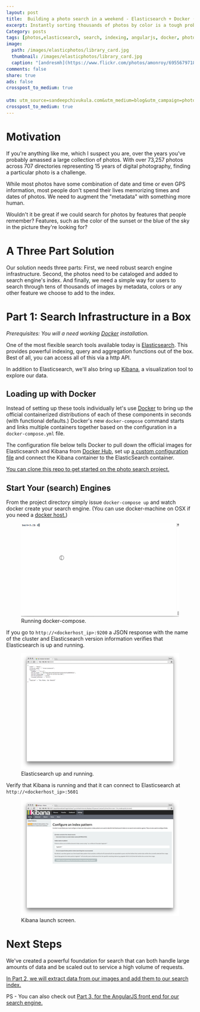 ```yaml
---
layout: post
title:  Building a photo search in a weekend - Elasticsearch + Docker (Part 1)
excerpt: Instantly sorting thousands of photos by color is a tough problem. Elasticsearch, Docker, and AngularJS makes it easy.
Category: posts
tags: [photos,elasticsearch, search, indexing, angularjs, docker, photo search]
image:
  path: /images/elasticphotos/library_card.jpg
  thumbnail: /images/elasticphotos/library_card.jpg
  caption: "[andresmh](https://www.flickr.com/photos/amonroy/6955679718/)"
comments: false
share: true
ads: false
crosspost_to_medium: true

utm: utm_source=sandeepchivukula.com&utm_medium=blog&utm_campaign=photosearch
crosspost_to_medium: true
---
```


# Motivation

If you're anything like me, which I suspect you are, over the years you've probably amassed a large collection of photos. With over 73,257 photos across 707 directories representing 15 years of digital photography, finding a particular photo is a challenge.

While most photos have some combination of date and time or even GPS information, most people don't spend their lives memorizing times and dates of photos. We need to augment the "metadata" with something more human.

Wouldn't it be great if we could search for photos by features that people remember? Features, such as the color of the sunset or the blue of the sky in the picture they're looking for?


# A Three Part Solution

Our solution needs three parts: First, we need robust search engine infrastructure. Second, the photos need to be cataloged and added to search engine's index. And finally, we need a simple way for users to search through tens of thousands of images by metadata, colors or any other feature we choose to add to the index.

# Part 1: Search Infrastructure in a Box

_Prerequisites: You will a need working [Docker](http://www.docker.com/?{{page.utm}}) installation._

One of the most flexible search tools available today is [Elasticsearch](https://www.elastic.co/products/elasticsearch/?{{page.utm}}). This provides powerful indexing, query and aggregation functions out of the box. Best of all, you can access all of this via a http API.

In addition to Elasticsearch, we'll also bring up [Kibana](https://www.elastic.co/products/kibana/?{{page.utm}}), a visualization tool to explore our data.

## Loading up with Docker

Instead of setting up these tools individually let's use [Docker](http://www.docker.com/?{{page.utm}}) to bring up the official containerized distributions of each of these components in seconds (with functional defaults.) Docker's new `docker-compose` command starts and links multiple containers together based on the configuration in a  `docker-compose.yml` file.

The configuration file below tells Docker to pull down the official images for Elasticsearch and Kibana from [Docker Hub](http://www.dockerhub.com/?{{page.utm}}), set up [a custom configuration file](https://github.com/sandeep/photosearch/blob/master/data/elasticsearch.yml/?{{page.utm}}) and connect the Kibana container to the ElasticSearch container.

<script src="https://gist.github.com/sandeep/cc714daace5fe848b461.js"></script>

[You can clone this repo to get started on the photo search project.](https://github.com/sandeep/photosearch/?{{page.utm}})

## Start Your (search) Engines

From the project directory simply issue `docker-compose up` and watch docker create your search engine. (You can use docker-machine on OSX if you need a [docker host.](https://docs.docker.com/machine/install/?{{page.utm}}))

<figure>
  <img src="/images/elasticphotos/docker-compose.gif">
  <figcaption>Running docker-compose.</figcaption>
</figure>


If you go to `http://<dockerhost_ip>:9200` a JSON response with the name of the cluster and Elasticsearch version information verifies that Elasticsearch is up and running.

<figure>
  <img src="/images/elasticphotos/ElasticsearchStart.png">
  <figcaption>Elasticsearch up and running.</figcaption>
</figure>


Verify that Kibana is running and that it can connect to Elasticsearch at `http://<dockerhost_ip>:5601`

<figure>
  <img src="/images/elasticphotos/Kibana_Start.png">
  <figcaption>Kibana launch screen.</figcaption>
</figure>


# Next Steps

We've created a powerful foundation for search that can both handle large amounts of data and be scaled out to service a high volume of requests.

[In Part 2, we will extract data from our images and add them to our search index.](http:///blog.sandeepchivukula.com/posts/2016/03/07/photo-search-2/?{{page.utm}})

PS - You can also check out [Part 3, for the AngularJS front end for our search engine.](http:///blog.sandeepchivukula.com/posts/2016/03/07/photo-search-3/?{{page.utm}})
